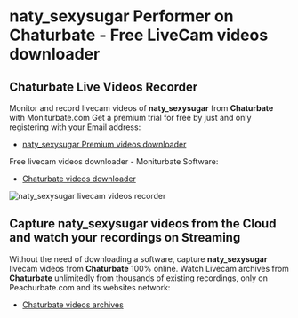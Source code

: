 # naty_sexysugar Performer on Chaturbate - Free LiveCam videos downloader

## Chaturbate Live Videos Recorder

Monitor and record livecam videos of **naty_sexysugar** from **Chaturbate** with Moniturbate.com
Get a premium trial for free by just and only registering with your Email address:
* [naty_sexysugar Premium videos downloader](https://moniturbate.com/request-demo-licence-key.html)

Free livecam videos downloader - Moniturbate Software:
* [Chaturbate videos downloader](https://moniturbate.com/moniturbate-download-software.html)

![naty_sexysugar livecam videos recorder](https://peachurnet.com/templates/moniturbate-software.png)


## Capture naty_sexysugar videos from the Cloud and watch your recordings on Streaming

Without the need of downloading a software, capture **naty_sexysugar** livecam videos from **Chaturbate** 100% online.
Watch Livecam archives from **Chaturbate** unlimitedly from thousands of existing recordings, only on Peachurbate.com and its websites network:
* [Chaturbate videos archives](https://peachurnet.com/)